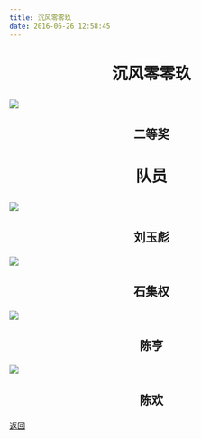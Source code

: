 ```yaml
---
title: 沉风零零玖
date: 2016-06-26 12:58:45
---
```

# <p align="center">沉风零零玖</p>

![](http://bst.cooler-tec.com/honor/nationwide/smart_car/2015/%E5%8C%BA%E4%BA%8C%E6%B2%89%E9%A3%8E%E9%9B%B6%E9%9B%B6%E7%8E%96.jpg)
## <p align="center">二等奖</p>

# <p align="center">队员</p>

![](http://bst.cooler-tec.com/honor/nationwide/smart_car/2015/%E5%8C%BA%E4%BA%8C%E5%88%98%E7%8E%89%E5%BD%AA.jpg)
## <p align="center">刘玉彪</p>

![](http://bst.cooler-tec.com/honor/nationwide/smart_car/2015/%E5%8C%BA%E4%BA%8C%E7%9F%B3%E9%9B%86%E6%9D%83.jpg)
## <p align="center">石集权</p>

![](http://bst.cooler-tec.com/honor/nationwide/smart_car/2015/%E5%8C%BA%E4%BA%8C%E9%99%88%E4%BA%A8.jpg)
## <p align="center">陈亨</p>

![](http://bst.cooler-tec.com/honor/nationwide/smart_car/2015/%E5%8C%BA%E4%BA%8C%E9%99%88%E6%AC%A2.jpg)
## <p align="center">陈欢</p>

[返回](../)
